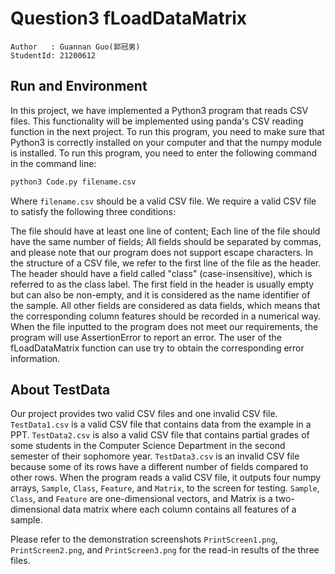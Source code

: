 # Question3 fLoadDataMatrix

```
Author   : Guannan Guo(郭冠男)
StudentId: 21200612
```

## Run and Environment

In this project, we have implemented a Python3 program that reads CSV 
files. This functionality will be implemented using panda's CSV reading 
function in the next project. To run this program, you need to make 
sure that Python3 is correctly installed on your computer and that the 
numpy module is installed. To run this program, you need to enter the 
following command in the command line:

```bash
python3 Code.py filename.csv
```

Where `filename.csv` should be a valid CSV file. We require a valid CSV 
file to satisfy the following three conditions:

The file should have at least one line of content;
Each line of the file should have the same number of fields;
All fields should be separated by commas, and please note that our 
program does not support escape characters.
In the structure of a CSV file, we refer to the first line of the file 
as the header. The header should have a field called "class" 
(case-insensitive), which is referred to as the class label. The first 
field in the header is usually empty but can also be non-empty, and it 
is considered as the name identifier of the sample. All other fields 
are considered as data fields, which means that the corresponding 
column features should be recorded in a numerical way. When the file 
inputted to the program does not meet our requirements, the program 
will use AssertionError to report an error. The user of the 
fLoadDataMatrix function can use try to obtain the corresponding error 
information.

## About TestData

Our project provides two valid CSV files and one invalid CSV 
file. `TestData1.csv` is a valid CSV file that contains data from the 
example in a PPT. `TestData2.csv` is also a valid CSV file that contains 
partial grades of some students in the Computer Science Department in 
the second semester of their sophomore year. `TestData3.csv` is an 
invalid CSV file because some of its rows have a different number of 
fields compared to other rows. When the program reads a valid CSV file, 
it outputs four numpy arrays, `Sample`, `Class`, `Feature`, and `Matrix`, 
to the screen for testing. `Sample`, `Class`, and `Feature` are 
one-dimensional vectors, and Matrix is a two-dimensional data matrix 
where each column contains all features of a sample.

Please refer to the demonstration screenshots `PrintScreen1.png`, 
`PrintScreen2.png`, and `PrintScreen3.png` for the read-in results of 
the three files.
